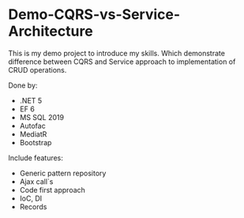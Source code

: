 # Demo-CQRS-vs-Service-Architecture
This is my demo project to introduce my skills. Which demonstrate difference between CQRS and Service approach to implementation of CRUD operations.

Done by:
 - .NET 5
 - EF 6
 - MS SQL 2019
 - Autofac
 - MediatR
 - Bootstrap
 
Include features:
 - Generic pattern repository
 - Ajax call`s
 - Code first approach
 - IoC, DI
 - Records
